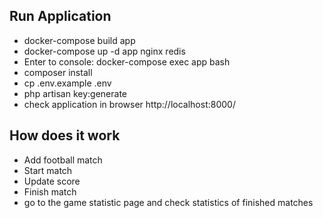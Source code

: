 ## Run Application
- docker-compose build app
- docker-compose up -d app nginx redis
- Enter to console: docker-compose exec app bash
- composer install
- cp .env.example .env
- php artisan key:generate
- check application in browser http://localhost:8000/


## How does it work
- Add football match
- Start match
- Update score
- Finish match
- go to the game statistic page and check statistics of finished matches

